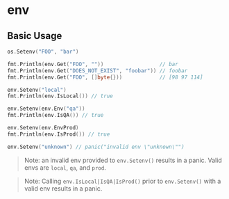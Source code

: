 # env

## Basic Usage

```go
os.Setenv("FOO", "bar")

fmt.Println(env.Get("FOO", ""))                  // bar
fmt.Println(env.Get("DOES_NOT_EXIST", "foobar")) // foobar
fmt.Println(env.Get("FOO", []byte{}))            // [98 97 114]

env.Setenv("local")
fmt.Println(env.IsLocal()) // true

env.Setenv(env.Env("qa"))
fmt.Println(env.IsQA()) // true

env.Setenv(env.EnvProd)
fmt.Println(env.IsProd()) // true

env.Setenv("unknown") // panic("invalid env \"unknown\"")
```

> Note: an invalid env provided to `env.Setenv()` results in a panic. Valid envs are `local`, `qa`, and `prod`.

> Note: Calling `env.IsLocal|IsQA|IsProd()` prior to `env.Setenv()` with a valid env results in a panic.
